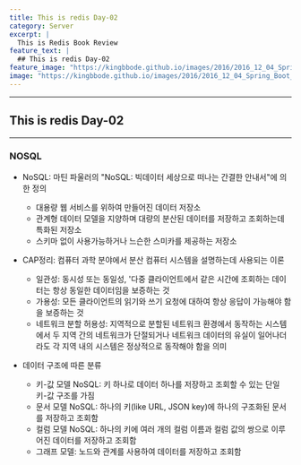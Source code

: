 ```yaml
---
title: This is redis Day-02
category: Server
excerpt: |
  This is Redis Book Review
feature_text: |
  ## This is redis Day-02
feature_image: "https://kingbbode.github.io/images/2016/2016_12_04_Spring_Boot_Redis/redis.png"
image: "https://kingbbode.github.io/images/2016/2016_12_04_Spring_Boot_Redis/redis.png"
---
```


---
## This is redis Day-02
---

### NOSQL

  * NoSQL: 마틴 파울러의 "NoSQL: 빅데이터 세상으로 떠나는 간결한 안내서"에 의한 정의
    - 대용량 웹 서비스를 위하여 만들어진 데이터 저장소
    - 관계형 데이터 모델을 지양하며 대량의 분산된 데이터를 저장하고 조회하는데 특화된 저장소
    - 스키마 없이 사용가능하거나 느슨한 스미카를 제공하는 저장소


  * CAP정리: 컴퓨터 과학 분야에서 분산 컴퓨터 시스템을 설명하는데 사용되는 이론
    - 일관성: 동시성 또는 동일성, '다중 클라이언트에서 같은 시간에 조회하는 데이터는 항상 동일한 데이터임을 보증하는 것
    - 가용성: 모든 클라이언트의 읽기와 쓰기 요청에 대하여 항상 응답이 가능해야 함을 보증하는 것
    - 네트워크 분할 허용성: 지역적으로 분할된 네트워크 환경에서 동작하는 시스템에서 두 지역 간의 네트워크가 단절되거나 네트워크 데이터의 유실이 일어나더라도 각 지역 내의 시스템은 정상적으로 동작해야 함을 의미


  * 데이터 구조에 따른 분류
    - 키-값 모델 NoSQL: 키 하나로 데이터 하나를 저장하고 조회할 수 있는 단일 키-값 구조를 가짐
    - 문서 모델 NoSQL: 하나의 키(like URL, JSON key)에 하나의 구조화된 문서를 저장하고 조회함
    - 컬럼 모델 NoSQL: 하나의 키에 여러 개의 컬럼 이름과 컬럼 값의 쌍으로 이루어진 데이터를 저장하고 조회함
    - 그래프 모델: 노드와 관계를 사용하여 데이터를 저장하고 조회함
